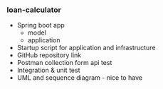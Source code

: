 ### loan-calculator

- Spring boot app 
    - model
    - application
- Startup script for application and infrastructure
- GitHub repository link
- Postman collection form api test
- Integration & unit test
- UML and sequence diagram - nice to have